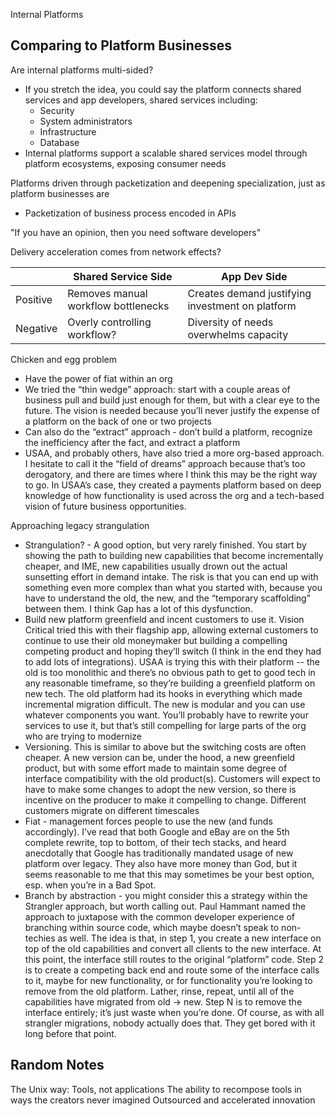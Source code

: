 Internal Platforms

## Comparing to Platform Businesses

Are internal platforms multi-sided?
* If you stretch the idea, you could say the platform connects shared services and app developers, shared services including:
    * Security
    * System administrators
    * Infrastructure
    * Database
* Internal platforms support a scalable shared services model through platform ecosystems, exposing consumer needs

Platforms driven through packetization and deepening specialization, just as platform businesses are
* Packetization of business process encoded in APIs

"If you have an opinion, then you need software developers"

Delivery acceleration comes from network effects?

|          | Shared Service Side | App Dev Side |
| -------- | ------------------- | ------------ |
| Positive | Removes manual workflow bottlenecks | Creates demand justifying investment on platform |
| Negative | Overly controlling workflow? | Diversity of needs overwhelms capacity  |


Chicken and egg problem
* Have the power of fiat within an org
* We tried the “thin wedge” approach: start with a couple areas of business pull and build just enough for them, but with a clear eye to the future. The vision is needed because you’ll never justify the expense of a platform on the back of one or two projects
* Can also do the “extract” approach - don’t build a platform, recognize the inefficiency after the fact, and extract a platform
* USAA, and probably others, have also tried a more org-based approach. I hesitate to call it the “field of dreams” approach because that’s too derogatory, and there are times where I think this may be the right way to go. In USAA’s case, they created a payments platform based on deep knowledge of how functionality is used across the org and a tech-based vision of future business opportunities.

Approaching legacy strangulation
* Strangulation? - A good option, but very rarely finished. You start by showing the path to building new capabilities that become incrementally cheaper, and IME, new capabilities usually drown out the actual sunsetting effort in demand intake. The risk is that you can end up with something even more complex than what you started with, because you have to understand the old, the new, and the “temporary scaffolding” between them. I think Gap has a lot of this dysfunction.
* Build new platform greenfield and incent customers to use it. Vision Critical tried this with their flagship app, allowing external customers to continue to use their old moneymaker but building a compelling competing product and hoping they’ll switch (I think in the end they had to add lots of integrations). USAA is trying this with their platform -- the old is too monolithic and there’s no obvious path to get to good tech in any reasonable timeframe, so they’re building a greenfield platform on new tech. The old platform had its hooks in everything which made incremental migration difficult. The new is modular and you can use whatever components you want. You’ll probably have to rewrite your services to use it, but that’s still compelling for large parts of the org who are trying to modernize
* Versioning. This is similar to above but the switching costs are often cheaper. A new version can be, under the hood, a new greenfield product, but with some effort made to maintain some degree of interface compatibility with the old product(s). Customers will expect to have to make some changes to adopt the new version, so there is incentive on the producer to make it compelling to change. Different customers migrate on different timescales
* Fiat - management forces people to use the new (and funds accordingly). I’ve read that both Google and eBay are on the 5th complete rewrite, top to bottom, of their tech stacks, and heard anecdotally that Google has traditionally mandated usage of new platform over legacy. They also have more money than God, but it seems reasonable to me that this may sometimes be your best option, esp. when you’re in a Bad Spot.
* Branch by abstraction - you might consider this a strategy within the Strangler approach, but worth calling out. Paul Hammant named the approach to juxtapose with the common developer experience of branching within source code, which maybe doesn’t speak to non-techies as well. The idea is that, in step 1, you create a new interface on top of the old capabilities and convert all clients to the new interface. At this point, the interface still routes to the original “platform” code. Step 2 is to create a competing back end and route some of the interface calls to it, maybe for new functionality, or for functionality you’re looking to remove from the old platform. Lather, rinse, repeat, until all of the capabilities have migrated from old -> new. Step N is to remove the interface entirely; it’s just waste when you’re done. Of course, as with all strangler migrations, nobody actually does that. They get bored with it long before that point.

## Random Notes

The Unix way:
Tools, not applications
The ability to recompose tools in ways the creators never imagined
Outsourced and accelerated innovation
